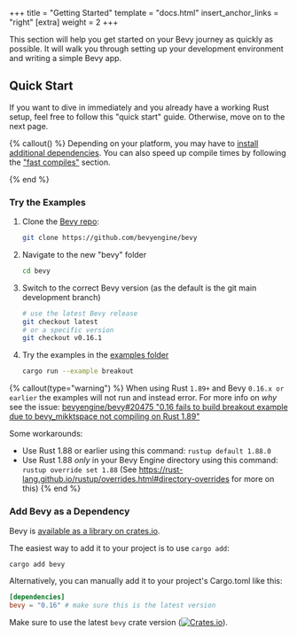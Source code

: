 +++
title = "Getting Started"
template = "docs.html"
insert_anchor_links = "right"
[extra]
weight = 2
+++

This section will help you get started on your Bevy journey as quickly as possible. It will walk you through setting up your development environment and writing a simple Bevy app.

## Quick Start

If you want to dive in immediately and you already have a working Rust setup, feel free to follow this "quick start" guide. Otherwise, move on to the next page.

{% callout() %}
Depending on your platform, you may have to [install additional dependencies].
You can also speed up compile times by following the ["fast compiles"] section.

[install additional dependencies]: /learn/quick-start/getting-started/setup/#installing-os-dependencies
["fast compiles"]: /learn/quick-start/getting-started/setup/#enable-fast-compiles-optional
{% end %}

### Try the Examples

1. Clone the [Bevy repo](https://github.com/bevyengine/bevy):

    ```sh
    git clone https://github.com/bevyengine/bevy
    ```

2. Navigate to the new "bevy" folder

    ```sh
    cd bevy
    ```

3. Switch to the correct Bevy version (as the default is the git main development branch)

    ```sh
    # use the latest Bevy release
    git checkout latest
    # or a specific version
    git checkout v0.16.1
    ```

4. Try the examples in the [examples folder](https://github.com/bevyengine/bevy/tree/latest/examples#examples)

    ```sh
    cargo run --example breakout
    ```

{% callout(type="warning") %}
When using Rust `1.89+` and Bevy `0.16.x or earlier` the examples will not run and instead error. For more info on *why* see the issue: [bevyengine/bevy#20475 "0.16 fails to build breakout example due to bevy_mikktspace not compiling on Rust 1.89"](<https://github.com/bevyengine/bevy/issues/20475>)

Some workarounds:
- Use Rust 1.88 or earlier using this command: `rustup default 1.88.0`
- Use Rust 1.88 *only* in your Bevy Engine directory using this command: `rustup override set 1.88` (See https://rust-lang.github.io/rustup/overrides.html#directory-overrides for more on this)
{% end %}

### Add Bevy as a Dependency

Bevy is [available as a library on crates.io](https://crates.io/crates/bevy).

The easiest way to add it to your project is to use `cargo add`:

```sh
cargo add bevy
```

Alternatively, you can manually add it to your project's Cargo.toml like this:

```toml
[dependencies]
bevy = "0.16" # make sure this is the latest version
```

Make sure to use the latest `bevy` crate version ([![Crates.io](https://img.shields.io/crates/v/bevy.svg)](https://crates.io/crates/bevy)).
